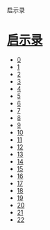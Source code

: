 ﻿




 启示录



[](bible/../)
=============

[启示录](bible/index.md)
================


* [0](bible/REV00.md)
* [1](bible/REV01.md)
* [2](bible/REV02.md)
* [3](bible/REV03.md)
* [4](bible/REV04.md)
* [5](bible/REV05.md)
* [6](bible/REV06.md)
* [7](bible/REV07.md)
* [8](bible/REV08.md)
* [9](bible/REV09.md)
* [10](bible/REV10.md)
* [11](bible/REV11.md)
* [12](bible/REV12.md)
* [13](bible/REV13.md)
* [14](bible/REV14.md)
* [15](bible/REV15.md)
* [16](bible/REV16.md)
* [17](bible/REV17.md)
* [18](bible/REV18.md)
* [19](bible/REV19.md)
* [20](bible/REV20.md)
* [21](bible/REV21.md)
* [22](bible/REV22.md)

